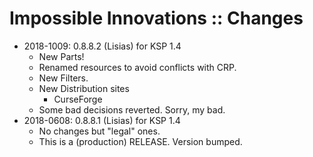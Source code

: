 # Impossible Innovations :: Changes

* 2018-1009: 0.8.8.2 (Lisias) for KSP 1.4
	+ New Parts!
	+ Renamed resources to avoid conflicts with CRP.
	+ New Filters.
	+ New Distribution sites
		- CurseForge
	+ Some bad decisions reverted. Sorry, my bad.
* 2018-0608: 0.8.8.1 (Lisias) for KSP 1.4
    + No changes but "legal" ones.
    + This is a (production) RELEASE. Version bumped.
